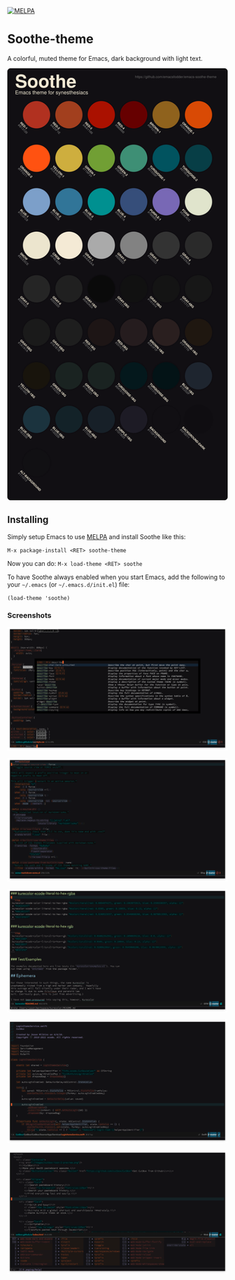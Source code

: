 [![MELPA](http://melpa.org/packages/soothe-theme-badge.svg)](http://melpa.org/#/soothe-theme)

# Soothe-theme

A colorful, muted theme for Emacs, dark background with light text. 

![](./palette.svg)

## Installing

Simply setup Emacs to use [MELPA](http://melpa.org/#/getting-started) and
install Soothe like this:

    M-x package-install <RET> soothe-theme
    
Now you can do: `M-x load-theme <RET> soothe`

To have Soothe always enabled when you start Emacs, add the following to your
`~/.emacs` (or `~/.emacs.d/init.el`) file:

```
(load-theme 'soothe)
```

### Screenshots

![](https://raw.githubusercontent.com/emacsfodder/emacs-soothe-theme/master/vertico-posframe.png)

![](https://raw.githubusercontent.com/emacsfodder/emacs-soothe-theme/master/emacs-lisp.png)

![](https://raw.githubusercontent.com/emacsfodder/emacs-soothe-theme/master/markdown.png)

![](https://raw.githubusercontent.com/emacsfodder/emacs-soothe-theme/master/swift.png)

![](https://raw.githubusercontent.com/emacsfodder/emacs-soothe-theme/master/html-which-key.png)

